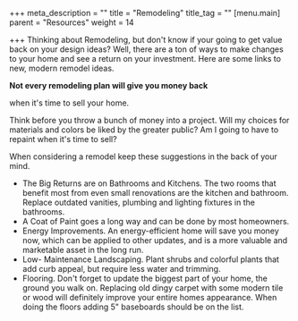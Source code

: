 +++
meta_description = ""
title = "Remodeling"
title_tag = ""
[menu.main]
parent = "Resources"
weight = 14

+++
Thinking about Remodeling, but don't know if your going to get value back on your design ideas? Well, there are a ton of ways to make changes to your home and see a return on your investment. Here are some links to new, modern remodel ideas.

**Not every remodeling plan will give you money back**

when it's time to sell your home.

Think before you throw a bunch of money into a project. Will my choices for materials and colors be liked by the greater public? Am I going to have to repaint when it's time to sell?

When considering a remodel keep these suggestions in the back of your mind.

* The Big Returns are on Bathrooms and Kitchens. The two rooms that benefit most from even small renovations are the kitchen and bathroom. Replace outdated vanities, plumbing and lighting fixtures in the bathrooms.
* A Coat of Paint goes a long way and can be done by most homeowners.
* Energy Improvements. An energy-efficient home will save you money now, which can be applied to other updates, and is a more valuable and marketable asset in the long run.
* Low- Maintenance Landscaping. Plant shrubs and colorful plants that add curb appeal, but require less water and trimming.
* Flooring. Don't forget to update the biggest part of your home, the ground you walk on. Replacing old dingy carpet with some modern tile or wood will definitely improve your entire homes appearance. When doing the floors adding 5" baseboards should be on the list.